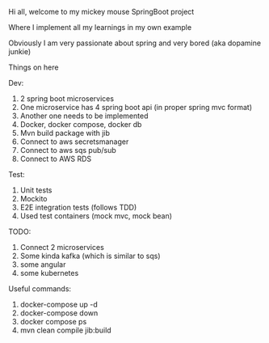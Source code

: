 Hi all, welcome to my mickey mouse SpringBoot project

Where I implement all my learnings in my own example

Obviously I am very passionate about spring and very bored (aka dopamine junkie)

Things on here

Dev:
1. 2 spring boot microservices
2. One microservice has 4 spring boot api (in proper spring mvc format)
3. Another one needs to be implemented
4. Docker, docker compose, docker db
5. Mvn build package with jib
6. Connect to aws secretsmanager
7. Connect to aws sqs pub/sub
8. Connect to AWS RDS

Test:

1. Unit tests
2. Mockito
3. E2E integration tests (follows TDD)
4. Used test containers (mock mvc, mock bean)

TODO:
1. Connect 2 microservices
2. Some kinda kafka (which is similar to sqs)
3. some angular 
4. some kubernetes

Useful commands:

1. docker-compose up -d
2. docker-compose down
3. docker compose ps
4. mvn clean compile jib:build